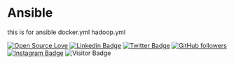 # Ansible
this is for ansible 
docker.yml
hadoop.yml

[![Open Source Love](https://badges.frapsoft.com/os/v2/open-source.svg?v=103)](https://github.com/hackcoderr)
[![Linkedin Badge](https://img.shields.io/badge/-Sachin%20Kumar-blue?style=social&logo=Linkedin&logoColor=blue&link=https://www.linkedin.com/in/hackcoderr/)](https://www.linkedin.com/in/hackcoderr/) [![Twitter Badge](http://img.shields.io/badge/-@hackcoderr-1ca0f1?style=social&logo=twitter&logoColor=blue&link=https://twitter.com/hackcoderr)](https://twitter.com/hackcoderr) [![GitHub followers](https://img.shields.io/github/followers/hackcoderr?label=Follow&style=social)](https://github.com/hackcoderr/?tab=follow)
[![Instagram Badge](https://img.shields.io/badge/-hackcoderr-blue?style=social&logo=Instagram&link=https://www.instagram.com/hackcoderr/)](https://www.instagram.com/hackcoderr/) 
![Visitor Badge](https://visitor-badge.laobi.icu/badge?page_id=hackcoderr.hackcoderr)
